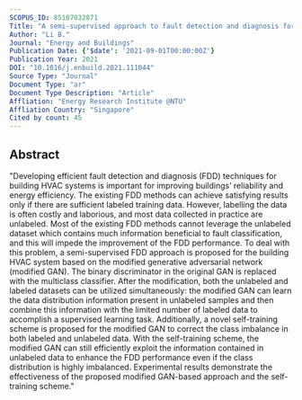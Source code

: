 ```yaml
---
SCOPUS_ID: 85107032871
Title: "A semi-supervised approach to fault detection and diagnosis for building HVAC systems based on the modified generative adversarial network"
Author: "Li B."
Journal: "Energy and Buildings"
Publication Date: {'$date': '2021-09-01T00:00:00Z'}
Publication Year: 2021
DOI: "10.1016/j.enbuild.2021.111044"
Source Type: "Journal"
Document Type: "ar"
Document Type Description: "Article"
Affliation: "Energy Research Institute @NTU"
Affliation Country: "Singapore"
Cited by count: 45
---
```


## Abstract
"Developing efficient fault detection and diagnosis (FDD) techniques for building HVAC systems is important for improving buildings’ reliability and energy efficiency. The existing FDD methods can achieve satisfying results only if there are sufficient labeled training data. However, labelling the data is often costly and laborious, and most data collected in practice are unlabeled. Most of the existing FDD methods cannot leverage the unlabeled dataset which contains much information beneficial to fault classification, and this will impede the improvement of the FDD performance. To deal with this problem, a semi-supervised FDD approach is proposed for the building HVAC system based on the modified generative adversarial network (modified GAN). The binary discriminator in the original GAN is replaced with the multiclass classifier. After the modification, both the unlabeled and labeled datasets can be utilized simultaneously: the modified GAN can learn the data distribution information present in unlabeled samples and then combine this information with the limited number of labeled data to accomplish a supervised learning task. Additionally, a novel self-training scheme is proposed for the modified GAN to correct the class imbalance in both labeled and unlabeled data. With the self-training scheme, the modified GAN can still efficiently exploit the information contained in unlabeled data to enhance the FDD performance even if the class distribution is highly imbalanced. Experimental results demonstrate the effectiveness of the proposed modified GAN-based approach and the self-training scheme."
